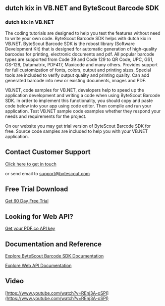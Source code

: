 ## dutch kix in VB.NET and ByteScout Barcode SDK

### dutch kix in VB.NET

The coding tutorials are designed to help you test the features without need to write your own code. ByteScout Barcode SDK helps with dutch kix in VB.NET. ByteScout Barcode SDK is the robost library (Software Development Kit) that is designed for automatic generation of high-quality barcodes for printing, electronic documents and pdf. All popular barcode types are supported from Code 39 and Code 129 to QR Code, UPC, GS1, GS-128, Datamatrix, PDF417, Maxicode and many others. Provides support for full customization of fonts, colors, output and printing sizes. Special tools are included to verify output quality and printing quality. Can add generated barcode into new or existing documents, images and PDF.

VB.NET, code samples for VB.NET, developers help to speed up the application development and writing a code when using ByteScout Barcode SDK. In order to implement this functionality, you should copy and paste code below into your app using code editor. Then compile and run your application. Test VB.NET sample code examples whether they respond your needs and requirements for the project.

On our website you may get trial version of ByteScout Barcode SDK for free. Source code samples are included to help you with your VB.NET application.

## Contact Customer Support

[Click here to get in touch](https://bytescout.zendesk.com/hc/en-us/requests/new?subject=ByteScout%20Barcode%20SDK%20Question)

or send email to [support@bytescout.com](mailto:support@bytescout.com?subject=ByteScout%20Barcode%20SDK%20Question) 

## Free Trial Download

[Get 60 Day Free Trial](https://bytescout.com/download/web-installer?utm_source=github-readme)

## Looking for Web API? 

[Get your PDF.co API key](https://pdf.co/documentation/api?utm_source=github-readme)

## Documentation and Reference

[Explore ByteScout Barcode SDK Documentation](https://bytescout.com/documentation/index.html?utm_source=github-readme)

[Explore Web API Documentation](https://pdf.co/documentation/api?utm_source=github-readme)

## Video

[https://www.youtube.com/watch?v=REnj3A-oSPI](https://www.youtube.com/watch?v=REnj3A-oSPI)